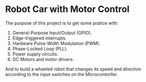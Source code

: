 # Robot Car with Motor Control
The purpose of this project is to get some pratice with:
1) General-Purpose Input/Output (GPIO).
2) Edge-triggered interrupts.
3) Hardware Pulse-Width Modulation (PWM).
4) Phase-Locked Loop (PLL).
5) Power supply circuits.
6) DC Motors and motor drivers.

And to build a wheeled robot that changes its speed and direction according to the input switches on the Microcontorller.
